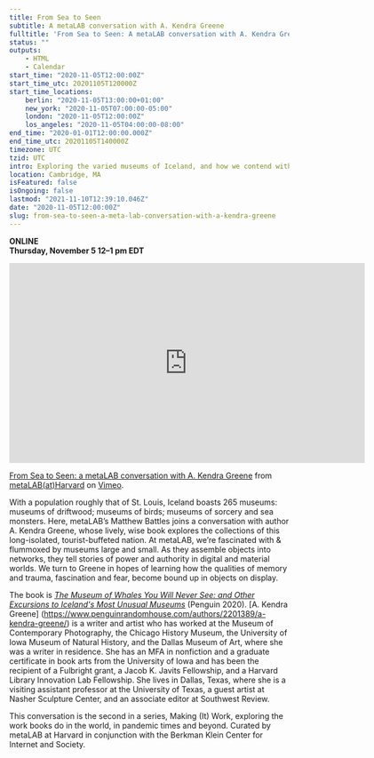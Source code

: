 ```yaml
---
title: From Sea to Seen
subtitle: A metaLAB conversation with A. Kendra Greene
fulltitle: 'From Sea to Seen: A metaLAB conversation with A. Kendra Greene'
status: ""
outputs:
    - HTML
    - Calendar
start_time: "2020-11-05T12:00:00Z"
start_time_utc: 20201105T120000Z
start_time_locations:
    berlin: "2020-11-05T13:00:00+01:00"
    new_york: "2020-11-05T07:00:00-05:00"
    london: "2020-11-05T12:00:00Z"
    los_angeles: "2020-11-05T04:00:00-08:00"
end_time: "2020-01-01T12:00:00.000Z"
end_time_utc: 20201105T140000Z
timezone: UTC
tzid: UTC
intro: Exploring the varied museums of Iceland, and how we contend with memory and trauma, fascination and fear, through objects on display.
location: Cambridge, MA
isFeatured: false
isOngoing: false
lastmod: "2021-11-10T12:39:10.046Z"
date: "2020-11-05T12:00:00Z"
slug: from-sea-to-seen-a-meta-lab-conversation-with-a-kendra-greene
---
```

**ONLINE<br />
Thursday, November 5
12–1 pm EDT**

<iframe src="https://player.vimeo.com/video/490442667" width="640" height="360" frameborder="0" allow="autoplay; fullscreen" allowfullscreen></iframe>
<p><a href="https://vimeo.com/490442667">From Sea to Seen: a metaLAB conversation with A. Kendra Greene</a> from <a href="https://vimeo.com/metalabharvard">metaLAB(at)Harvard</a> on <a href="https://vimeo.com">Vimeo</a>.</p>

With a population roughly that of St. Louis, Iceland boasts 265 museums: museums of driftwood; museums of birds; museums of sorcery and sea monsters. Here, metaLAB’s Matthew Battles joins a conversation with author A. Kendra Greene, whose lively, wise book explores the collections of this long-isolated, tourist-buffeted nation. At metaLAB, we’re fascinated with & flummoxed by museums large and small. As they assemble objects into networks, they tell stories of power and authority in digital and material worlds. We turn to Greene in hopes of learning how the qualities of memory and trauma, fascination and fear, become bound up in objects on display.

The book is *[The Museum of Whales You Will Never See: and Other Excursions to Iceland's Most Unusual Museums](https://bookshop.org/books/the-museum-of-whales-you-will-never-see-and-other-excursions-to-iceland-s-most-unusual-museums/9780143135463)* (Penguin 2020). [A. Kendra Greene] (https://www.penguinrandomhouse.com/authors/2201389/a-kendra-greene/) is a writer and artist who has worked at the Museum of Contemporary Photography, the Chicago History Museum, the University of Iowa Museum of Natural History, and the Dallas Museum of Art, where she was a writer in residence. She has an MFA in nonfiction and a graduate certificate in book arts from the University of Iowa and has been the recipient of a Fulbright grant, a Jacob K. Javits Fellowship, and a Harvard Library Innovation Lab Fellowship. She lives in Dallas, Texas, where she is a visiting assistant professor at the University of Texas, a guest artist at Nasher Sculpture Center, and an associate editor at Southwest Review.


This conversation is the second in a series, Making (It) Work, exploring the work books do in the world, in pandemic times and beyond. Curated by metaLAB at Harvard in conjunction with the Berkman Klein Center for Internet and Society.